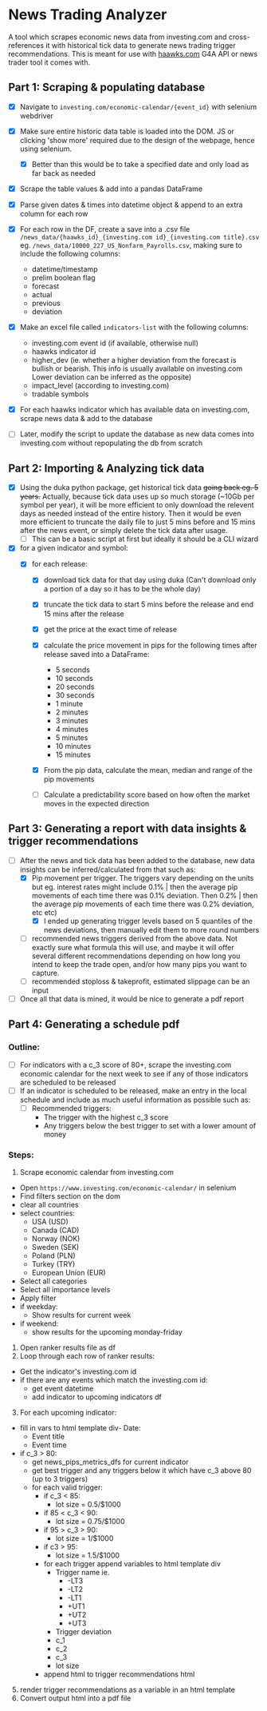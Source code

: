 # News Trading Analyzer

A tool which scrapes economic news data from investing.com and cross-references it with historical tick data to generate news trading trigger recommendations.
This is meant for use with [haawks.com](https://haawks.com) G4A API or news trader tool it comes with.

## Part 1: Scraping & populating database

- [X] Navigate to `investing.com/economic-calendar/{event_id}` with selenium webdriver
- [X] Make sure entire historic data table is loaded into the DOM. JS or clicking 'show more' required due to the design of the webpage, hence using selenium.

  - [X] Better than this would be to take a specified date and only load as far back as needed
- [X] Scrape the table values & add into a pandas DataFrame
- [X] Parse given dates & times into datetime object & append to an extra column for each row
- [X] For each row in the DF, create a save into a .csv file `/news_data/{haawks_id}_{investing.com id}_{investing.com title}.csv` eg. `/news_data/10000_227_US_Nonfarm_Payrolls.csv`, making sure to include the following columns:

  - datetime/timestamp
  - prelim boolean flag
  - forecast
  - actual
  - previous
  - deviation
- [X] Make an excel file called `indicators-list` with the following columns:

  - investing.com event id (if available, otherwise null)
  - haawks indicator id
  - higher_dev (ie. whether a higher deviation from the forecast is bullish or bearish. This info is usually available on investing.com Lower deviation can be inferred as the opposite)
  - impact_level (according to investing.com)
  - tradable symbols
- [X] For each haawks indicator which has available data on investing.com, scrape news data & add to the database
- [ ] Later, modify the script to update the database as new data comes into investing.com without repopulating the db from scratch

## Part 2: Importing & Analyzing tick data

- [X] Using the duka python package, get historical tick data ~~going back eg. 5 years.~~ Actually, because tick data uses up so much storage (~10Gb per symbol per year), it will be more efficient to only download the relevent days as needed instead of the entire history. Then it would be even more efficient to truncate the daily file to just 5 mins before and 15 mins after the news event, or simply delete the tick data after usage.
  - [ ] This can be a basic script at first but ideally it should be a CLI wizard
- [X] for a given indicator and symbol:
  - [X] for each release:

    - [X] download tick data for that day using duka (Can't download only a portion of a day so it has to be the whole day)
    - [X] truncate the tick data to start 5 mins before the release and end 15 mins after the release
    - [X] get the price at the exact time of release
    - [X] calculate the price movement in pips for the following times after release saved into a DataFrame:

      - 5 seconds
      - 10 seconds
      - 20 seconds
      - 30 seconds
      - 1 minute
      - 2 minutes
      - 3 minutes
      - 4 minutes
      - 5 minutes
      - 10 minutes
      - 15 minutes
    - [X] From the pip data, calculate the mean, median and range of the pip movements
    - [ ] Calculate a predictability score based on how often the market moves in the expected direction

## Part 3: Generating a report with data insights & trigger recommendations

- [ ] After the news and tick data has been added to the database, new data insights can be inferred/calculated from that such as:
  - [X] Pip movement per trigger. The triggers vary depending on the units but eg. interest rates might include 0.1% | then the average pip movements of each time there was 0.1% deviation. Then 0.2% | then the average pip movements of each time there was 0.2% deviation, etc etc)
    - [X] I ended up generating trigger levels based on 5 quantiles of the news deviations, then manually edit them to more round numbers
  - [ ] recommended news triggers derived from the above data. Not exactly sure what formula this will use, and maybe it will offer several different recommendations depending on how long you intend to keep the trade open, and/or how many pips you want to capture.
  - [ ] recommended stoploss & takeprofit, estimated slippage can be an input
- [ ] Once all that data is mined, it would be nice to generate a pdf report

## Part 4: Generating a schedule pdf

### Outline:

- [ ] For indicators with a c_3 score of 80+, scrape the investing.com economic calendar for the next week to see if any of those indicators are scheduled to be released
- [ ] If an indicator is scheduled to be released, make an entry in the local schedule and include as much useful information as possible such as:
  - [ ] Recommended triggers:
    - The trigger with the highest c_3 score
    - Any triggers below the best trigger to set with a lower amount of money

### Steps:

1. Scrape economic calendar from investing.com
  - Open `https://www.investing.com/economic-calendar/` in selenium
  - Find filters section on the dom
  - clear all countries
  - select countries:
    - USA (USD)
    - Canada (CAD)
    - Norway (NOK)
    - Sweden (SEK)
    - Poland (PLN)
    - Turkey (TRY)
    - European Union (EUR)
  - Select all categories
  - Select all importance levels
  - Apply filter
  - if weekday:
    - Show results for current week
  - if weekend:
    - show results for the upcoming monday-friday
1. Open ranker results file as df
2. Loop through each row of ranker results:
  - Get the indicator's investing.com id
  - if there are any events which match the investing.com id:
    - get event datetime
    - add indicator to upcoming indicators df
    
3. For each upcoming indicator:
  - fill in vars to html template div- Date:
    - Event title
    - Event time
  - if c_3 > 80:
    - get news_pips_metrics_dfs for current indicator
    - get best trigger and any triggers below it which have c_3 above 80 (up to 3 triggers)
    - for each valid trigger:
      - if c_3 < 85:
        - lot size = 0.5/$1000
      - if 85 < c_3 < 90:
        - lot size = 0.75/$1000
      - if 95 >  c_3 > 90:
        - lot size = 1/$1000
      - if c3 > 95:
        - lot size = 1.5/$1000
      - for each trigger append variables to html template div
        - Trigger name ie. 
          - -LT3
          - -LT2
          - -LT1
          - +UT1
          - +UT2
          - +UT3
        - Trigger deviation
        - c_1
        - c_2
        - c_3
        - lot size
      - append html to trigger recommendations html
5. render trigger recommendations as a variable in an html template 
4. Convert output html into a pdf file